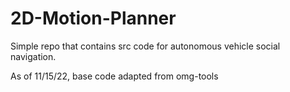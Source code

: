 # 2D-Motion-Planner
Simple repo that contains src code for autonomous vehicle social navigation.

 As of 11/15/22, base code adapted from omg-tools
